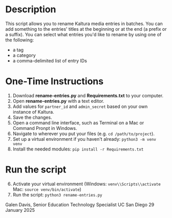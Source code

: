# Description
This script allows you to rename Kaltura media entries in batches. You can add something to the entries' titles at the beginning or at the end (a prefix or a suffix). You can select what entries you'd like to rename by using one of the following:

- a tag
- a category
- a comma-delimited list of entry IDs

# One-Time Instructions
1. Download **rename-entries.py** and **Requirements.txt** to your computer.
2. Open **rename-entries.py** with a text editor.
3. Add values for `partner_id` and `admin_secret` based on your own instance of Kaltura.
4. Save the changes.
5. Open a command line interface, such as Terminal on a Mac or Command Pronpt in Windows.
6. Navigate to wherever you put your files (e.g. `cd /path/to/project`).
7. Set up a virtual environment if you haven't already: `python3 -m venv venv`
8. Install the needed modules: `pip install -r Requirements.txt`
# Run the script
6. Activate your virtual environment (Windows: `venv\\Scripts\\activate` Mac: `source venv/bin/activate`)
7. Run the script: `python3 rename-entries.py`


Galen Davis, Senior Education Technology Specialist
UC San Diego
29 January 2025
